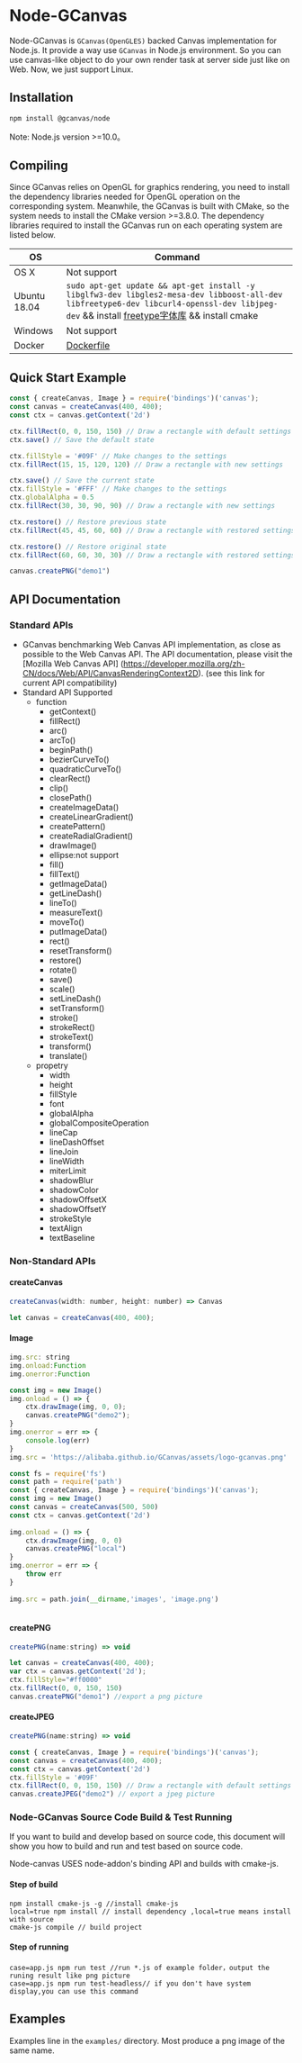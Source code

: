 # Node-GCanvas

Node-GCanvas is `GCanvas(OpenGLES)` backed Canvas implementation for Node.js. It provide a way use `GCanvas` in Node.js environment. So you can use canvas-like object to do your own render task at server side just like on Web. Now, we just support Linux.


## Installation

```bash
npm install @gcanvas/node
```
Note: Node.js version >=10.0。


## Compiling

Since GCanvas relies on OpenGL for graphics rendering, you need to install the dependency libraries needed for OpenGL operation on the corresponding system. Meanwhile, the GCanvas is built with CMake, so the system needs to install the CMake version >=3.8.0. The dependency libraries required to install the GCanvas run on each operating system are listed below.

OS | Command
----- | -----
OS X | Not support 
Ubuntu 18.04 |  `sudo apt-get update && apt-get install -y libglfw3-dev libgles2-mesa-dev libboost-all-dev libfreetype6-dev libcurl4-openssl-dev libjpeg-dev`  && install [freetype字体库](http://www.linuxfromscratch.org/blfs/view/svn/general/freetype2.html) && install cmake
Windows  | Not support 
Docker   | [Dockerfile](./docker/Dockerfile)

## Quick Start Example

```javascript
const { createCanvas, Image } = require('bindings')('canvas');
const canvas = createCanvas(400, 400);
const ctx = canvas.getContext('2d')

ctx.fillRect(0, 0, 150, 150) // Draw a rectangle with default settings
ctx.save() // Save the default state

ctx.fillStyle = '#09F' // Make changes to the settings
ctx.fillRect(15, 15, 120, 120) // Draw a rectangle with new settings

ctx.save() // Save the current state
ctx.fillStyle = '#FFF' // Make changes to the settings
ctx.globalAlpha = 0.5
ctx.fillRect(30, 30, 90, 90) // Draw a rectangle with new settings

ctx.restore() // Restore previous state
ctx.fillRect(45, 45, 60, 60) // Draw a rectangle with restored settings

ctx.restore() // Restore original state
ctx.fillRect(60, 60, 30, 30) // Draw a rectangle with restored settings

canvas.createPNG("demo1")
```

## API Documentation
### Standard APIs
   * GCanvas benchmarking Web Canvas API implementation, as close as possible to the Web Canvas API. The API documentation, please visit the [Mozilla Web Canvas API] (https://developer.mozilla.org/zh-CN/docs/Web/API/CanvasRenderingContext2D). (see this link for current API compatibility)
   * Standard API Supported
     * function
        - getContext()
        - fillRect() 
        - arc()
        - arcTo()
        - beginPath()
        - bezierCurveTo()
        - quadraticCurveTo()
        - clearRect()
        - clip()
        - closePath()
        - createImageData()
        - createLinearGradient()
        - createPattern()
        - createRadialGradient()
        - drawImage()
        - ellipse:not support
        - fill()
        - fillText() 
        - getImageData()
        - getLineDash()
        - lineTo()
        - measureText()
        - moveTo()
        - putImageData()
        - rect()
        - resetTransform()
        - restore()
        - rotate()
        - save()
        - scale()
        - setLineDash()
        - setTransform()
        - stroke()
        - strokeRect()
        - strokeText()
        - transform()
        - translate()
     * propetry
        - width
        - height
        - fillStyle
        - font
        - globalAlpha
        - globalCompositeOperation
        - lineCap
        - lineDashOffset
        - lineJoin
        - lineWidth
        - miterLimit
        - shadowBlur
        - shadowColor
        - shadowOffsetX
        - shadowOffsetY
        - strokeStyle
        - textAlign
        - textBaseline


### Non-Standard APIs
 
#### createCanvas
```javascript
createCanvas(width: number, height: number) => Canvas
``` 
 
``` javascript
let canvas = createCanvas(400, 400);
``` 
  
#### Image
``` javascript
img.src: string
img.onload:Function
img.onerror:Function 
``` 

```javascript
const img = new Image()
img.onload = () => {
	ctx.drawImage(img, 0, 0);
	canvas.createPNG("demo2");
}
img.onerror = err => {
	console.log(err)
}
img.src = 'https://alibaba.github.io/GCanvas/assets/logo-gcanvas.png'
```   
  
```javascript
const fs = require('fs')
const path = require('path')
const { createCanvas, Image } = require('bindings')('canvas');
const img = new Image()
const canvas = createCanvas(500, 500)
const ctx = canvas.getContext('2d')
	
img.onload = () => {
	ctx.drawImage(img, 0, 0)
	canvas.createPNG("local")
}
img.onerror = err => {
	throw err
}
	
img.src = path.join(__dirname,'images', 'image.png')
 
```

#### createPNG

```javascript
createPNG(name:string) => void
```  
 
```javascript
let canvas = createCanvas(400, 400);
var ctx = canvas.getContext('2d');
ctx.fillStyle="#ff0000"
ctx.fillRect(0, 0, 150, 150) 
canvas.createPNG("demo1") //export a png picture
```  

#### createJPEG
```javascript
createPNG(name:string) => void
```  
```javascript
const { createCanvas, Image } = require('bindings')('canvas');
const canvas = createCanvas(400, 400);
const ctx = canvas.getContext('2d')
ctx.fillStyle = '#09F' 
ctx.fillRect(0, 0, 150, 150) // Draw a rectangle with default settings
canvas.createJPEG("demo2") // export a jpeg picture

```  


### Node-GCanvas Source Code Build & Test Running 
If you want to build and develop based on source code, this document will show you how to build and run and test based on source code.

Node-canvas USES node-addon's binding API and builds with cmake-js.

#### Step of build
  
``` 
npm install cmake-js -g //install cmake-js
local=true npm install // install dependency ,local=true means install with source
cmake-js compile // build project
``` 

#### Step of running

``` 
case=app.js npm run test //run *.js of example folder，output the runing result like png picture
case=app.js npm run test-headless// if you don't have system display,you can use this command
```

## Examples

Examples line in the `examples/` directory. Most produce a png image of the same name.